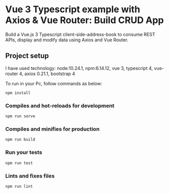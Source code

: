 # Vue 3 Typescript example with Axios & Vue Router: Build CRUD App

Build a Vue.js 3 Typescript client-side-address-book to consume REST APIs, display and modify data using Axios and Vue Router.

## Project setup

I have used technology:
node:10.24.1,
npm:6.14.12,
vue 3,
typescript 4,
vue-router 4,
axios 0.21.1,
bootstrap 4

To run in your Pc, follow commands as below:

```
npm install
```

### Compiles and hot-reloads for development

```
npm run serve
```

### Compiles and minifies for production

```
npm run build
```

### Run your tests

```
npm run test
```

### Lints and fixes files

```
npm run lint
```
